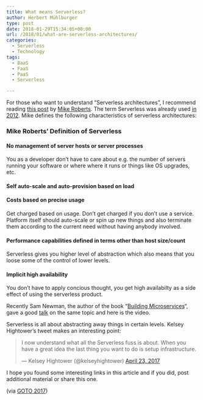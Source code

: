```yaml
---
title: What means Serverless?
author: Herbert Mühlburger
type: post
date: 2018-01-29T15:34:05+00:00
url: /2018/01/what-are-serverless-architectures/
categories:
  - Serverless
  - Technology
tags:
  - BaaS
  - FaaS
  - PaaS
  - Serverless

---
```

For those who want to understand &#8220;Serverless architectures&#8221;, I recommend reading <a href="https://martinfowler.com/articles/serverless.html" target="_blank" rel="noopener">this post</a> by <a href="https://twitter.com/mikebroberts" target="_blank" rel="noopener">Mike Roberts</a>. The term Serverless was already used <a href="https://readwrite.com/2012/10/15/why-the-future-of-software-and-apps-is-serverless/" target="_blank" rel="noopener">in 2012</a>. Mike defines the following characteristics of serverless architectures:

### Mike Roberts&#8217; Definition of Serverless

#### No management of server hosts or server processes

You as a developer don&#8217;t have to care about e.g. the number of servers running your software or where where it runs or things like OS upgrades, etc.

#### Self auto-scale and auto-provision based on load

#### Costs based on precise usage

<div id="text-3-71-1-3" class="outline-text-5">
  <p>
    Get charged based on usage. Don&#8217;t get charged if you don&#8217;t use a service. Platform itself should auto-scale or spin up new things and also terminate them according to the current need without having anybody involved.
  </p>
</div>

#### Performance capabilities defined in terms other than host size/count

<div id="text-3-71-1-4" class="outline-text-5">
  <p>
    Serverless gives you higher level of abstraction which also means that you loose some of the control of lower levels.
  </p>
</div>

#### Implicit high availability

<div id="text-3-71-1-5" class="outline-text-5">
  <p>
    You don&#8217;t have to apply concious thought, you get high availabilty as a side effect of using the serverless product.
  </p>
  
  <p>
    Recently Sam Newman, the author of the book &#8220;<a href="https://samnewman.io/books/building_microservices/">Building Microservices</a>&#8220;, gave a good <a href="https://www.youtube.com/watch?v%253DaZlrv-0PE_c">talk</a> on the same topic and here is the video.
  </p>
  
  <p>
  </p>
</div>

Serverless is all about abstracting away things in certain levels. Kelsey Hightower&#8217;s tweet makes an interesting point:

<blockquote class="twitter-tweet" data-width="550" data-dnt="true">
  <p lang="en" dir="ltr">
    I now understand what all the Serverless fuss is about. When you have a great idea the last thing you want to do is setup infrastructure.
  </p>
  
  <p>
    &mdash; Kelsey Hightower (@kelseyhightower) <a href="https://twitter.com/kelseyhightower/status/856272003963039744?ref_src=twsrc%5Etfw">April 23, 2017</a>
  </p>
</blockquote>



I hope you found some interesting links in this article and if you did, post additional material or share this one.

(via [GOTO 2017][1])

 [1]: https://www.youtube.com/watch?v=aZlrv-0PE_c